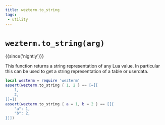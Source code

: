 ```yaml
---
title: wezterm.to_string
tags:
 - utility
---
```

# `wezterm.to_string(arg)`

{{since('nightly')}}

This function returns a string representation of any Lua value. In particular
this can be used to get a string representation of a table or userdata.

```lua
local wezterm = require 'wezterm'
assert(wezterm.to_string { 1, 2 } == [=[[
    1,
    2,
]]=])
assert(wezterm.to_string { a = 1, b = 2 } == [[{
    "a": 1,
    "b": 2,
}]])
```

